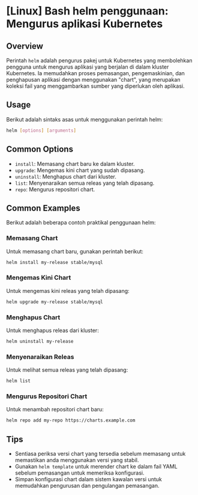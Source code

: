 # [Linux] Bash helm penggunaan: Mengurus aplikasi Kubernetes

## Overview
Perintah `helm` adalah pengurus pakej untuk Kubernetes yang membolehkan pengguna untuk mengurus aplikasi yang berjalan di dalam kluster Kubernetes. Ia memudahkan proses pemasangan, pengemaskinian, dan penghapusan aplikasi dengan menggunakan "chart", yang merupakan koleksi fail yang menggambarkan sumber yang diperlukan oleh aplikasi.

## Usage
Berikut adalah sintaks asas untuk menggunakan perintah helm:

```bash
helm [options] [arguments]
```

## Common Options
- `install`: Memasang chart baru ke dalam kluster.
- `upgrade`: Mengemas kini chart yang sudah dipasang.
- `uninstall`: Menghapus chart dari kluster.
- `list`: Menyenaraikan semua releas yang telah dipasang.
- `repo`: Mengurus repositori chart.

## Common Examples
Berikut adalah beberapa contoh praktikal penggunaan helm:

### Memasang Chart
Untuk memasang chart baru, gunakan perintah berikut:

```bash
helm install my-release stable/mysql
```

### Mengemas Kini Chart
Untuk mengemas kini releas yang telah dipasang:

```bash
helm upgrade my-release stable/mysql
```

### Menghapus Chart
Untuk menghapus releas dari kluster:

```bash
helm uninstall my-release
```

### Menyenaraikan Releas
Untuk melihat semua releas yang telah dipasang:

```bash
helm list
```

### Mengurus Repositori Chart
Untuk menambah repositori chart baru:

```bash
helm repo add my-repo https://charts.example.com
```

## Tips
- Sentiasa periksa versi chart yang tersedia sebelum memasang untuk memastikan anda menggunakan versi yang stabil.
- Gunakan `helm template` untuk merender chart ke dalam fail YAML sebelum pemasangan untuk memeriksa konfigurasi.
- Simpan konfigurasi chart dalam sistem kawalan versi untuk memudahkan pengurusan dan pengulangan pemasangan.